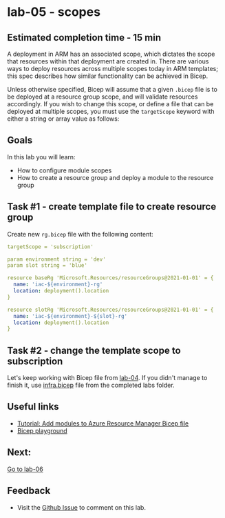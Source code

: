 # lab-05 - scopes

## Estimated completion time - 15 min

A deployment in ARM has an associated scope, which dictates the scope that resources within that deployment are created in. There are various ways to deploy resources across multiple scopes today in ARM templates; this spec describes how similar functionality can be achieved in Bicep.

Unless otherwise specified, Bicep will assume that a given `.bicep` file is to be deployed at a resource group scope, and will validate resources accordingly. If you wish to change this scope, or define a file that can be deployed at multiple scopes, you must use the `targetScope` keyword with either a string or array value as follows:

## Goals

In this lab you will learn:

* How to configure module scopes
* How to create a resource group and deploy a module to the resource group

## Task #1 - create template file to create resource group

Create new `rg.bicep` file with the following content:

```yaml
targetScope = 'subscription'

param environment string = 'dev'
param slot string = 'blue'

resource baseRg 'Microsoft.Resources/resourceGroups@2021-01-01' = {
  name: 'iac-${environment}-rg'
  location: deployment().location
}

resource slotRg 'Microsoft.Resources/resourceGroups@2021-01-01' = {
  name: 'iac-${environment}-${slot}-rg'
  location: deployment().location
}
```



## Task #2 - change the template scope to subscription

Let's keep working with Bicep file from [lab-04](../lab-04/readme.md). If you didn't manage to finish it, use [infra.bicep](../../completed-labs/lab-04/infra.bicep) file from the completed labs folder.




## Useful links

* [Tutorial: Add modules to Azure Resource Manager Bicep file](https://github.com/Azure/bicep/blob/main/docs/spec/resource-scopes.md)
* [Bicep playground](https://bicepdemo.z22.web.core.windows.net/)

## Next: 

[Go to lab-06](../lab-06/readme.md)

## Feedback

* Visit the [Github Issue](https://github.com/evgenyb/aks-workshops/issues/30) to comment on this lab. 